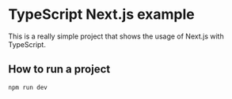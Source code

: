 # TypeScript Next.js example

This is a really simple project that shows the usage of Next.js with TypeScript.

## How to run a project

```bash
npm run dev
```
